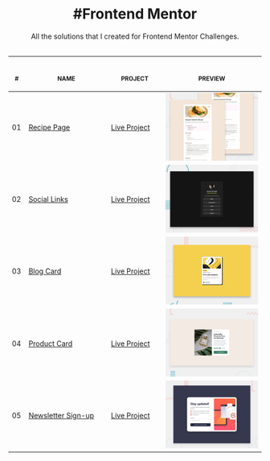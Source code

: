 <h1 align="center"> #Frontend Mentor </h1>

<p align="center">
    All the solutions that I created for Frontend Mentor Challenges.
    <br>
    <br><table>
    <thead>
        <tr>
            <th align="center">
                <img width="20" height="1"> 
                <p>
                    <small>#</small>
                </p>
            </th>
            <th align="center">
                <img width="220" height="1"> 
                <p> 
                    <small>
                      NAME
                    </small>
                </p>
            </th>
            <th align="center">
                <img width="130" height="1">
                <p align="center"> 
                    <small>
                      PROJECT
                    </small>
                </p>
            </th>
            <th align="center">
                <img width="201" height="1">
                <p align="center"> 
                    <small>
                    PREVIEW
                    </small>
                </p>
            </th>
        </tr>
    </thead>
    <tbody>
        <tr>
            <td>01</td>
            <td><a href="recipe-page">Recipe Page</a></td>
            <td><a href="https://isadoraguiar.github.io/frontend-mentor/recipe-page/">Live Project</a></td>
            <td align="center">
            <a href="recipe-page"><img width="300px" src="./recipe-page/design/desktop-preview.jpg" /></a></td>
        </tr>
        <tr>
            <td>02</td>
            <td><a href="social-links">Social Links</a></td>
            <td><a href="https://isadoraguiar.github.io/frontend-mentor/social-links/">Live Project</a></td>
            <td align="center"><a href="social-links"><img width="300px" src="./social-links/design/desktop-preview.jpg" /></a></td>
        </tr>
        <tr>
            <td>03</td>
            <td><a href="blog-card">Blog Card</a></td>
            <td><a href="https://isadoraguiar.github.io/frontend-mentor/blog-card/">Live Project</a></td>
            <td align="center"><a href="blog-card"><img width="300px" src="./blog-card/design/desktop-preview.jpg" /></a></td>
        </tr>
        <tr>
            <td>04</td>
            <td><a href="product-card">Product Card</a></td>
            <td><a href="https://isadoraguiar.github.io/frontend-mentor/product-card/">Live Project</a></td>
            <td align="center"><a href="product-card"><img width="300px" src="./product-card/design/desktop-preview.jpg" /></a></td>
        </tr>
        <tr>
            <td>05</td>
            <td><a href="newsletter-signup">Newsletter Sign-up</a></td>
            <td><a href="https://isadoraguiar.github.io/frontend-mentor/newsletter-signup/">Live Project</a></td>
            <td align="center"><a href="newsletter-signup"><img width="300px" src="./newsletter-signup/design/desktop-preview.jpg" /></a></td>
        </tr>
    </tbody>
</table></p>
